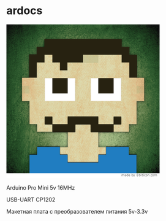 # ardocs
![My pic](https://raw.githubusercontent.com/ruslan-ohitin/ardocs/master/my_picture.png)

Arduino Pro Mini 5v 16MHz

USB-UART CP1202

Макетная плата с преобразователем питания 5v-3.3v


